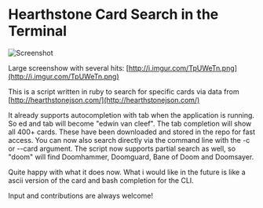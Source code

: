 Hearthstone Card Search in the Terminal
==============

![Screenshot](http://i.imgur.com/lsdQFoJ.png)

Large screenshow with several hits: [http://i.imgur.com/TpUWeTn.png](http://i.imgur.com/TpUWeTn.png)

This is a script written in ruby to search for specific cards via data from [http://hearthstonejson.com/](http://hearthstonejson.com/)

It already supports autocompletion with tab when the application is running. So ed and tab will become "edwin van cleef". The tab completion will show all 400+ cards. These have been downloaded and stored in the repo for fast access. You can now also search directly via the command line with the -c or --card argument. The script now supports partial search as well, so "doom" will find Doomhammer, Doomguard, Bane of Doom and Doomsayer.

Quite happy with what it does now. What i would like in the future is like a ascii version of the card and bash completion for the CLI.

Input and contributions are always welcome!
